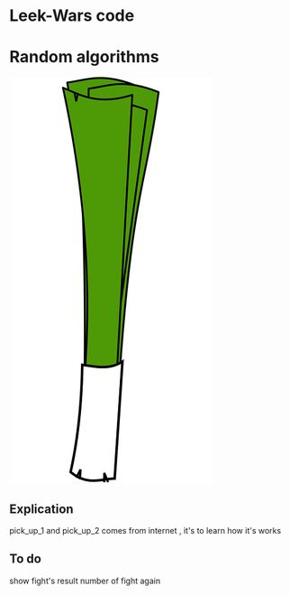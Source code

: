 # Leek-Wars code
# Random algorithms




![Banner](green-1299967_960_720.png)

## Explication

pick_up_1 and pick_up_2 comes from internet , it's to learn how it's works


## To do
show fight's result
number of fight again
